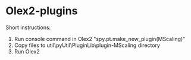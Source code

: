 # Olex2-plugins

Short instructions:

1) Run console command in Olex2 "spy.pt.make_new_plugin(MScaling)"
2) Copy files to util\pyUtil\PluginLib\plugin-MScaling directory
3) Run Olex2